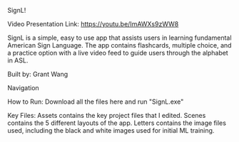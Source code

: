 SignL!

Video Presentation Link: https://youtu.be/ImAWXs9zWW8

SignL is a simple, easy to use app that assists users in learning fundamental American Sign Language. 
The app contains flashcards, multiple choice, and a practice option with a live video feed to guide users through the alphabet in ASL.

Built by: Grant Wang

Navigation

How to Run:
Download all the files here and run "SignL.exe"

Key Files:
Assets contains the key project files that I edited.
Scenes contains the 5 different layouts of the app.
Letters contains the image files used, including the black and white images used for initial ML training.


